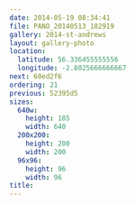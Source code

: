 ```yaml
---
date: 2014-05-19 08:34:41
file: PANO_20140513_182919
gallery: 2014-st-andrews
layout: gallery-photo
location:
  latitude: 56.336455555556
  longitude: -2.8025666666667
next: 60ed2f6
ordering: 21
previous: 52395d5
sizes:
  640w:
    height: 185
    width: 640
  200x200:
    height: 200
    width: 200
  96x96:
    height: 96
    width: 96
title: 
---
```

